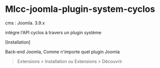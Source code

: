 # Mlcc-joomla-plugin-system-cyclos

cms : Joomla. 3.9.x

intègre l'API cyclos à travers un plugin système

[Installation]

Back-end Joomla, Comme n'importe quel plugin Joomla

> Extensions > Installation ou Extensions > Découvrir
